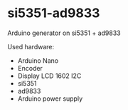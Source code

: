 # si5351-ad9833
Arduino generator on si5351 + ad9833

Used hardware:
* Arduino Nano
* Encoder
* Display LCD 1602 I2C
* si5351
* ad9833
* Arduino power supply
